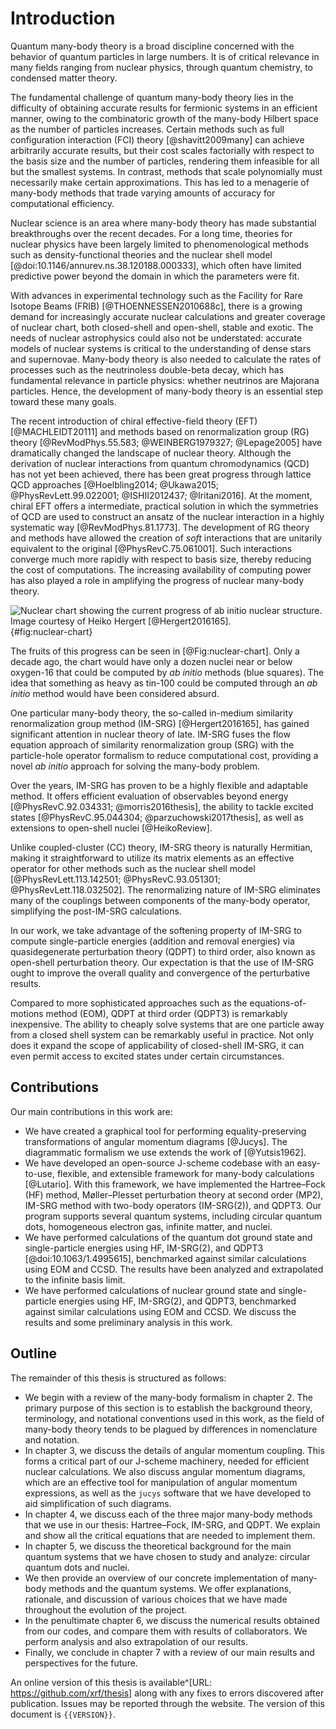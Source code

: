 # Introduction

Quantum many-body theory is a broad discipline concerned with the behavior of quantum particles in large numbers.  It is of critical relevance in many fields ranging from nuclear physics, through quantum chemistry, to condensed matter theory.

The fundamental challenge of quantum many-body theory lies in the difficulty of obtaining accurate results for fermionic systems in an efficient manner, owing to the combinatoric growth of the many-body Hilbert space as the number of particles increases.  Certain methods such as full configuration interaction (FCI) theory [@shavitt2009many] can achieve arbitrarily accurate results, but their cost scales factorially with respect to the basis size and the number of particles, rendering them infeasible for all but the smallest systems.  In contrast, methods that scale polynomially must necessarily make certain approximations.  This has led to a menagerie of many-body methods that trade varying amounts of accuracy for computational efficiency.

Nuclear science is an area where many-body theory has made substantial breakthroughs over the recent decades.  For a long time, theories for nuclear physics have been largely limited to phenomenological methods such as density-functional theories and the nuclear shell model [@doi:10.1146/annurev.ns.38.120188.000333], which often have limited predictive power beyond the domain in which the parameters were fit.

With advances in experimental technology such as the Facility for Rare Isotope Beams (FRIB) [@THOENNESSEN2010688c], there is a growing demand for increasingly accurate nuclear calculations and greater coverage of nuclear chart, both closed-shell and open-shell, stable and exotic.  The needs of nuclear astrophysics could also not be understated: accurate models of nuclear systems is critical to the understanding of dense stars and supernovae.  Many-body theory is also needed to calculate the rates of processes such as the neutrinoless double-beta decay, which has fundamental relevance in particle physics: whether neutrinos are Majorana particles.  Hence, the development of many-body theory is an essential step toward these many goals.

The recent introduction of chiral effective-field theory (EFT) [@MACHLEIDT20111] and methods based on renormalization group (RG) theory [@RevModPhys.55.583; @WEINBERG1979327; @Lepage2005] have dramatically changed the landscape of nuclear theory.  Although the derivation of nuclear interactions from quantum chromodynamics (QCD) has not yet been achieved, there has been great progress through lattice QCD approaches [@Hoelbling2014; @Ukawa2015; @PhysRevLett.99.022001; @ISHII2012437; @Iritani2016].  At the moment, chiral EFT offers a intermediate, practical solution in which the symmetries of QCD are used to construct an ansatz of the nuclear interaction in a highly systematic way [@RevModPhys.81.1773].  The development of RG theory and methods have allowed the creation of *soft* interactions that are unitarily equivalent to the original [@PhysRevC.75.061001].  Such interactions converge much more rapidly with respect to basis size, thereby reducing the cost of computations.  The increasing availability of computing power has also played a role in amplifying the progress of nuclear many-body theory.

![Nuclear chart showing the current progress of *ab initio* nuclear structure.  Image courtesy of Heiko Hergert [@Hergert2016165].](fig-nuclear-chart){#fig:nuclear-chart}

The fruits of this progress can be seen in [@Fig:nuclear-chart].  Only a decade ago, the chart would have only a dozen nuclei near or below oxygen-16 that could be computed by *ab initio* methods (blue squares).  The idea that something as heavy as tin-100 could be computed through an *ab initio* method would have been considered absurd.

One particular many-body theory, the so-called in-medium similarity renormalization group method (IM-SRG) [@Hergert2016165], has gained significant attention in nuclear theory of late.  IM-SRG fuses the flow equation approach of similarity renormalization group (SRG) with the particle-hole operator formalism to reduce computational cost, providing a novel *ab initio* approach for solving the many-body problem.

Over the years, IM-SRG has proven to be a highly flexible and adaptable method.  It offers efficient evaluation of observables beyond energy [@PhysRevC.92.034331; @morris2016thesis], the ability to tackle excited states [@PhysRevC.95.044304; @parzuchowski2017thesis], as well as extensions to open-shell nuclei [@HeikoReview].

Unlike coupled-cluster (CC) theory, IM-SRG theory is naturally Hermitian, making it straightforward to utilize its matrix elements as an effective operator for other methods such as the nuclear shell model [@PhysRevLett.113.142501; @PhysRevC.93.051301; @PhysRevLett.118.032502].  The renormalizing nature of IM-SRG eliminates many of the couplings between components of the many-body operator, simplifying the post-IM-SRG calculations.

In our work, we take advantage of the softening property of IM-SRG to compute single-particle energies (addition and removal energies) via quasidegenerate perturbation theory (QDPT) to third order, also known as open-shell perturbation theory.  Our expectation is that the use of IM-SRG ought to improve the overall quality and convergence of the perturbative results.

Compared to more sophisticated approaches such as the equations-of-motions method (EOM), QDPT at third order (QDPT3) is remarkably inexpensive.  The ability to cheaply solve systems that are one particle away from a closed shell system can be remarkably useful in practice.  Not only does it expand the scope of applicability of closed-shell IM-SRG, it can even permit access to excited states under certain circumstances.

## Contributions

Our main contributions in this work are:

  - We have created a graphical tool for performing equality-preserving transformations of angular momentum diagrams [@Jucys].  The diagrammatic formalism we use extends the work of [@Yutsis1962].
  - We have developed an open-source J-scheme codebase with an easy-to-use, flexible, and extensible framework for many-body calculations [@Lutario].  With this framework, we have implemented the Hartree–Fock (HF) method, Møller–Plesset perturbation theory at second order (MP2), IM-SRG method with two-body operators (IM-SRG(2)), and QDPT3.  Our program supports several quantum systems, including circular quantum dots, homogeneous electron gas, infinite matter, and nuclei.
  - We have performed calculations of the quantum dot ground state and single-particle energies using HF, IM-SRG(2), and QDPT3 [@doi:10.1063/1.4995615], benchmarked against similar calculations using EOM and CCSD.  The results have been analyzed and extrapolated to the infinite basis limit.
  - We have performed calculations of nuclear ground state and single-particle energies using HF, IM-SRG(2), and QDPT3, benchmarked against similar calculations using EOM and CCSD.  We discuss the results and some preliminary analysis in this work.

## Outline

The remainder of this thesis is structured as follows:

  - We begin with a review of the many-body formalism in chapter 2.  The primary purpose of this section is to establish the background theory, terminology, and notational conventions used in this work, as the field of many-body theory tends to be plagued by differences in nomenclature and notation.
  - In chapter 3, we discuss the details of angular momentum coupling.  This forms a critical part of our J-scheme machinery, needed for efficient nuclear calculations.  We also discuss angular momentum diagrams, which are an effective tool for manipulation of angular momentum expressions, as well as the `jucys` software that we have developed to aid simplification of such diagrams.
  - In chapter 4, we discuss each of the three major many-body methods that we use in our thesis: Hartree–Fock, IM-SRG, and QDPT.  We explain and show all the critical equations that are needed to implement them.
  - In chapter 5, we discuss the theoretical background for the main quantum systems that we have chosen to study and analyze: circular quantum dots and nuclei.
  - We then provide an overview of our concrete implementation of many-body methods and the quantum systems.  We offer explanations, rationale, and discussion of various choices that we have made throughout the evolution of the project.
  - In the penultimate chapter 6, we discuss the numerical results obtained from our codes, and compare them with results of collaborators.  We perform analysis and also extrapolation of our results.
  - Finally, we conclude in chapter 7 with a review of our main results and perspectives for the future.

An online version of this thesis is available^[URL: <https://github.com/xrf/thesis>] along with any fixes to errors discovered after publication.  Issues may be reported through the website.  The version of this document is `{{VERSION}}`.
